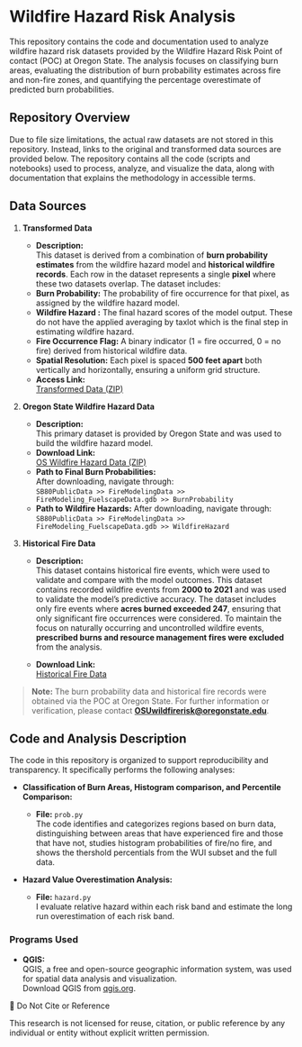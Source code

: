 # Wildfire Hazard Risk Analysis

This repository contains the code and documentation used to analyze wildfire hazard risk datasets provided by the Wildfire Hazard Risk Point of contact (POC) at Oregon State. The analysis focuses on classifying burn areas, evaluating the distribution of burn probability estimates across fire and non-fire zones, and quantifying the percentage overestimate of predicted burn probabilities.

## Repository Overview

Due to file size limitations, the actual raw datasets are not stored in this repository. Instead, links to the original and transformed data sources are provided below. The repository contains all the code (scripts and notebooks) used to process, analyze, and visualize the data, along with documentation that explains the methodology in accessible terms.

## Data Sources

1. **Transformed Data**  
   - **Description:**  
      This dataset is derived from a combination of **burn probability estimates** from the wildfire hazard model and **historical wildfire records**. Each row in the dataset represents a single **pixel** where these two datasets overlap. The dataset includes:  
   - **Burn Probability:** The probability of fire occurrence for that pixel, as assigned by the wildfire hazard model.
   - **Wildfire Hazard :** The final hazard scores of the model output.  These do not have the applied averaging by taxlot which is the final step in estimating wildfire hazard.
   - **Fire Occurrence Flag:** A binary indicator (1 = fire occurred, 0 = no fire) derived from historical wildfire data.  
   - **Spatial Resolution:** Each pixel is spaced **500 feet apart** both vertically and horizontally, ensuring a uniform grid structure.
   - **Access Link:**  
     [Transformed Data (ZIP)](https://drive.google.com/file/d/1iBR8JbToG7InC1FP4b4zQmXGhPjeJmMK/view?usp=drive_link)

2. **Oregon State Wildfire Hazard Data**  
   - **Description:**  
     This primary dataset is provided by Oregon State and was used to build the wildfire hazard model.  
   - **Download Link:**  
     [OS Wildfire Hazard Data (ZIP)](https://oe.oregonexplorer.info/externalcontent/wildfire/data/SB80_Public_Data.zip)  
   - **Path to Final Burn Probabilities:**  
     After downloading, navigate through:  
     `SB80PublicData >> FireModelingData >> FireModeling_FuelscapeData.gdb >> BurnProbability`
   - **Path to Wildfire Hazards:**
      After downloading, navigate through:
     `SB80PublicData >> FireModelingData >> FireModeling_FuelscapeData.gdb >> WildfireHazard`

3. **Historical Fire Data**  
   - **Description:**  
     This dataset contains historical fire events, which were used to validate and compare with the model outcomes.  This dataset contains recorded wildfire events from **2000 to 2021** and was used to validate the model’s predictive accuracy. The dataset includes only fire events where **acres burned exceeded 247**, ensuring that only significant fire occurrences were considered. To maintain the focus on naturally occurring and uncontrolled wildfire events, **prescribed burns and resource management fires were excluded** from the analysis. 
     
   - **Download Link:**  
     [Historical Fire Data](https://oregonstate.box.com/s/wllct446dgf76fcj1fc2x17vtbm0t14g)

> **Note:** The burn probability data and historical fire records were obtained via the POC at Oregon State. For further information or verification, please contact **OSUwildfirerisk@oregonstate.edu**.

## Code and Analysis Description

The code in this repository is organized to support reproducibility and transparency. It specifically performs the following analyses:

- **Classification of Burn Areas, Histogram comparison, and Percentile Comparison:**
   - **File:** `prob.py`  
     The code identifies and categorizes regions based on burn data, distinguishing between areas that have experienced fire and those that have not, studies histogram probabilities of fire/no fire, and shows the thershold percentials from the WUI subset and the full data.

- **Hazard Value Overestimation Analysis:**
  - **File:** `hazard.py`  
     I evaluate relative hazard within each risk band and estimate the long run overestimation of each risk band.



### Programs Used

- **QGIS:**  
  QGIS, a free and open-source geographic information system, was used for spatial data analysis and visualization.  
  Download QGIS from [qgis.org](https://qgis.org/en/site/).


🚫 Do Not Cite or Reference

This research is not licensed for reuse, citation, or public reference by any individual or entity without explicit written permission.  



